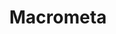 ---
blog: https://macrometa.com/blog/
facebook: https://facebook.com/MacrometaCorp
git: https://github.com/Macrometacorp
linkedin: https://linkedin.com/company/macrometa-corporation
logohandle: macrometa
sort: macrometa
title: Macrometa
twitter: https://x.com/macrometa
website: https://www.macrometa.com/
---